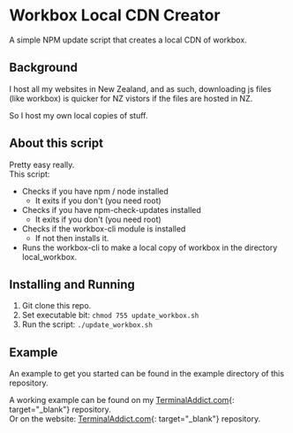 # Workbox Local CDN Creator
A simple NPM update script that creates a local CDN of workbox.

## Background
I host all my websites in New Zealand, and as such, downloading js files (like workbox) is quicker for NZ vistors if the files are hosted in NZ.

So I host my own local copies of stuff.

## About this script
Pretty easy really.  
This script:
* Checks if you have npm / node installed
    * It exits if you don't (you need root)
* Checks if you have npm-check-updates installed
    * It exits if you don't (you need root)
* Checks if the workbox-cli module is installed
    * If not then installs it.
* Runs the workbox-cli to make a local copy of workbox in the directory local_workbox.


## Installing and Running
1. Git clone this repo.
2. Set executable bit: `chmod 755 update_workbox.sh`
3. Run the script: `./update_workbox.sh`

## Example
An example to get you started can be found in the example directory of this repository.  

A working example can be found on my [TerminalAddict.com](https://github.com/TerminalAddict/ta.com-website){: target="_blank"} repository.  
Or on the website: [TerminalAddict.com](https://terminaladdict.com/){: target="_blank"} repository.  

